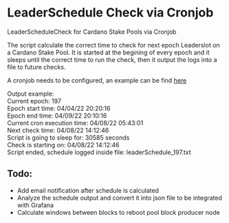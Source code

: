 # LeaderSchedule Check via Cronjob
LeaderScheduleCheck for Cardano Stake Pools via Cronjob

The script calculate the correct time to check for next epoch Leaderslot on a Cardano Stake Pool.
It is started at the begining of every epoch and it sleeps until the correct time to run the check, then it output the logs into a file to future checks.

A cronjob needs to be configured, an example can be find [here](https://github.com/Techs2Help/leaderScheduleCheck_cron/blob/main/cronjob.txt)

Output example:<br />
Current epoch: 197<br />
Epoch start time: 04/04/22 20:20:16<br />
Epoch end time: 04/09/22 20:10:16<br />
Current cron execution time: 04/08/22 05:43:01<br />
Next check time: 04/08/22 14:12:46<br />
Script is going to sleep for: 30585 seconds<br />
Check is starting on: 04/08/22 14:12:46<br />
Script ended, schedule logged inside file: leaderSchedule_197.txt<br />


## Todo:
- Add email notification after schedule is calculated
- Analyze the schedule output and convert it into json file to be integrated with Grafana
- Calculate windows between blocks to reboot pool block producer node
